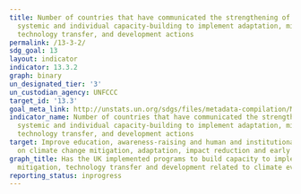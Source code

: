 ```yaml
---
title: Number of countries that have communicated the strengthening of institutional,
  systemic and individual capacity-building to implement adaptation, mitigation and
  technology transfer, and development actions
permalink: /13-3-2/
sdg_goal: 13
layout: indicator
indicator: 13.3.2
graph: binary
un_designated_tier: '3'
un_custodian_agency: UNFCCC
target_id: '13.3'
goal_meta_link: http://unstats.un.org/sdgs/files/metadata-compilation/Metadata-Goal-13.pdf
indicator_name: Number of countries that have communicated the strengthening of institutional,
  systemic and individual capacity-building to implement adaptation, mitigation and
  technology transfer, and development actions
target: Improve education, awareness-raising and human and institutional capacity
  on climate change mitigation, adaptation, impact reduction and early warning.
graph_title: Has the UK implemented programs to build capacity to implement adaptation,
  mitigation, technology transfer and development related to climate events?
reporting_status: inprogress
---
```

